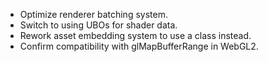 - Optimize renderer batching system.
- Switch to using UBOs for shader data.
- Rework asset embedding system to use a class instead.
- Confirm compatibility with glMapBufferRange in WebGL2.